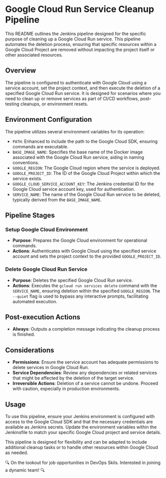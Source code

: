 # Google Cloud Run Service Cleanup Pipeline

This README outlines the Jenkins pipeline designed for the specific purpose of cleaning up a Google Cloud Run service. This pipeline automates the deletion process, ensuring that specific resources within a Google Cloud Project are removed without impacting the project itself or other associated resources.

## Overview

The pipeline is configured to authenticate with Google Cloud using a service account, set the project context, and then execute the deletion of a specified Google Cloud Run service. It is designed for scenarios where you need to clean up or remove services as part of CI/CD workflows, post-testing cleanups, or environment resets.

## Environment Configuration

The pipeline utilizes several environment variables for its operation:

- `PATH`: Enhanced to include the path to the Google Cloud SDK, ensuring commands are executable.
- `BASE_IMAGE_NAME`: Specifies the base name of the Docker image associated with the Google Cloud Run service, aiding in naming conventions.
- `GOOGLE_REGION`: The Google Cloud region where the service is deployed.
- `GOOGLE_PROJECT_ID`: The ID of the Google Cloud Project within which the service exists.
- `GOOGLE_CLOUD_SERVICE_ACCOUNT_KEY`: The Jenkins credential ID for the Google Cloud service account key, used for authentication.
- `SERVICE_NAME`: The name of the Google Cloud Run service to be deleted, typically derived from the `BASE_IMAGE_NAME`.

## Pipeline Stages

### Setup Google Cloud Environment

- **Purpose**: Prepares the Google Cloud environment for operational commands.
- **Actions**: Authenticates with Google Cloud using the specified service account and sets the project context to the provided `GOOGLE_PROJECT_ID`.

### Delete Google Cloud Run Service

- **Purpose**: Deletes the specified Google Cloud Run service.
- **Actions**: Executes the `gcloud run services delete` command with the `SERVICE_NAME`, ensuring deletion within the specified `GOOGLE_REGION`. The `--quiet` flag is used to bypass any interactive prompts, facilitating automated execution.

## Post-execution Actions

- **Always**: Outputs a completion message indicating the cleanup process is finished.

## Considerations

- **Permissions**: Ensure the service account has adequate permissions to delete services in Google Cloud Run.
- **Service Dependencies**: Review any dependencies or related services that might be affected by the deletion of the target service.
- **Irreversible Actions**: Deletion of a service cannot be undone. Proceed with caution, especially in production environments.

## Usage

To use this pipeline, ensure your Jenkins environment is configured with access to the Google Cloud SDK and that the necessary credentials are available as Jenkins secrets. Update the environment variables within the Jenkinsfile to match your specific Google Cloud project and service details.

This pipeline is designed for flexibility and can be adapted to include additional cleanup tasks or to handle other resources within Google Cloud as needed.


🔍 On the lookout for job opportunities in DevOps Skils. Interested in joining a dynamic team! 🔍